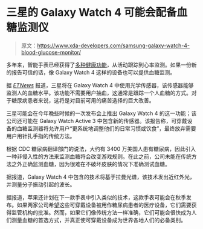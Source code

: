 # 三星的 Galaxy Watch 4 可能会配备血糖监测仪

> 原文：<https://www.xda-developers.com/samsung-galaxy-watch-4-blood-glucose-monitor/>

多年来，智能手表已经获得了[多种健康功能](https://www.xda-developers.com/galaxy-watch-3-vs-apple-watch-6/)，从活动跟踪到心率监测。如果一份新的报告可信的话，像 Galaxy Watch 4 这样的设备也可以提供血糖监测。

据 *[ETNews](https://english.etnews.com/20210125200002)* 报道，三星将在 Galaxy Watch 4 中使用光学传感器，该传感器能够监测人的血糖水平。该功能不需要用户抽血，这通常是跟踪一个人血糖的方式。对于糖尿病患者来说，这将是对目前可用的痛苦选择的巨大改善。

三星可能会在今年晚些时候的一次发布会上推出 Galaxy Watch 4 的这一功能；该公司还可能在 Galaxy Watch Active 3 中包含新的传感器。该报告称，可穿戴设备的血糖监测器将允许用户“更系统地调整他们的日常习惯或饮食”，最终放弃需要用户用针扎手指的传统方法。

根据 CDC 糖尿病翻译部门的说法，大约有 3400 万美国人患有糖尿病，因此引入一种非侵入性的方法来监测血糖将会改变游戏规则。在此之前，公司未能在传统方法之外正确监测血糖，因为很难在不破坏皮肤的情况下准确测试血糖。

据报道，Galaxy Watch 4 中包含的技术将基于拉曼光谱，该技术发出近红外光，并测量分子振动引起的波长。

据报道，苹果还计划在下一款手表中引入类似的技术，这款手表可能会在秋季发布。如果两家公司希望这些可穿戴设备被用作糖尿病患者的医疗设备，它们需要获得监管机构的批准。然而，如果它们像传统方法一样准确，它们可能会很快成为人们测量血糖的首选方式，并真正使可穿戴设备成为世界各地人们的必备类别。